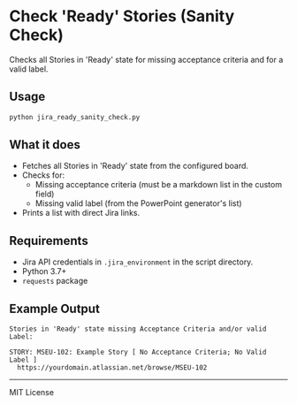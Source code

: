 # Check 'Ready' Stories (Sanity Check)

Checks all Stories in 'Ready' state for missing acceptance criteria and for a valid label.

## Usage

```sh
python jira_ready_sanity_check.py
```

## What it does
- Fetches all Stories in 'Ready' state from the configured board.
- Checks for:
  - Missing acceptance criteria (must be a markdown list in the custom field)
  - Missing valid label (from the PowerPoint generator's list)
- Prints a list with direct Jira links.

## Requirements
- Jira API credentials in `.jira_environment` in the script directory.
- Python 3.7+
- `requests` package

## Example Output
```
Stories in 'Ready' state missing Acceptance Criteria and/or valid Label:

STORY: MSEU-102: Example Story [ No Acceptance Criteria; No Valid Label ]
  https://yourdomain.atlassian.net/browse/MSEU-102
```

---
MIT License
